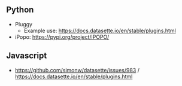 ## Python
- Pluggy
	- Example use: https://docs.datasette.io/en/stable/plugins.html
- iPopo: https://pypi.org/project/iPOPO/

## Javascript
- https://github.com/simonw/datasette/issues/983 / https://docs.datasette.io/en/stable/plugins.html